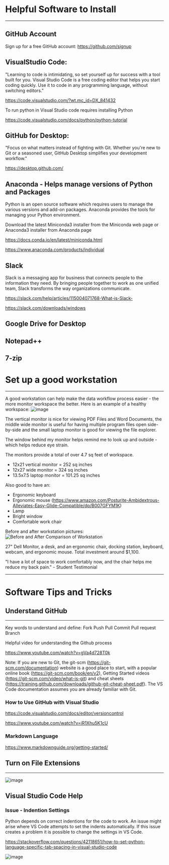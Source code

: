 # Helpful Software to Install
---
## GitHub Account
Sign up for a free GitHub account: https://github.com/signup 

## VisualStudio Code:
"Learning to code is intimidating, so set yourself up for success with a tool built for you. 
Visual Studio Code is a free coding editor that helps you start coding quickly. 
Use it to code in any programming language, without switching editors."

https://code.visualstudio.com/?wt.mc_id=DX_841432

To run python in Visual Studio code requires installing Python 

https://code.visualstudio.com/docs/python/python-tutorial

## GitHub for Desktop:
"Focus on what matters instead of fighting with Git. 
Whether you're new to Git or a seasoned user, GitHub Desktop simplifies your development workflow."

https://desktop.github.com/

## Anaconda - Helps manage versions of Python and Packages
Python is an open source software which requires users to manage the various versions and add-on packages. Anaconda provides the tools for managing your Python environment.

Download the latest Miniconda3 installer from the Miniconda web page or Anaconda3 installer from Anaconda page

https://docs.conda.io/en/latest/miniconda.html

https://www.anaconda.com/products/individual

## Slack
Slack is a messaging app for business that connects people to the information they need. By bringing people together to work as one unified team, Slack transforms the way organizations communicate.

https://slack.com/help/articles/115004071768-What-is-Slack-

https://slack.com/downloads/windows

## Google Drive for Desktop

## Notepad++

## 7-zip

# Set up a good workstation
---
A good workstation can help make the data workflow process easier - the more monitor workspace the better. Here is an example of a healthy workspace:
![image](https://user-images.githubusercontent.com/5131566/151397786-08070788-2816-444f-a41d-5ba7806bd698.png)

The vertical monitor is nice for viewing PDF Files and Word Documents, the middle wide monitor is useful for having multiple program files open side-by-side and the small laptop monitor is good for viewing the file explorer. 

The window behind my monitor helps remind me to look up and outside - which helps reduce eye strain.

The monitors provide a total of over 4.7 sq feet of workspace.
- 12x21 vertical monitor = 252 sq inches
- 12x27 wide monitor = 324 sq inches
- 13.5x7.5 laptop monitor = 101.25 sq inches

Also good to have an:
- Ergonomic keyboard 
- Ergonomic mouse (https://www.amazon.com/Posturite-Ambidextrous-Alleviates-Easy-Glide-Compatible/dp/B007GFYM1K)
- Lamp
- Bright window
- Comfortable work chair

Before and after workstation pictures:
![Before and After Comparison of Workstation](https://raw.githubusercontent.com/npr99/URSC645/main/.github/images/URSC645_Workstation_2023-01-25.JPG)

27" Dell Monitor, a desk, and an ergonomic chair, docking station, keyboard, webcam, and ergonomic mouse. Total investment around $1,100.

"I have a lot of space to work comfortably now, and the chair helps me reduce my back pain." - Student Testimonial

---
# Software Tips and Tricks
## Understand GitHub
---
Key words to understand and define:
Fork
Push
Pull
Commit
Pull request
Branch

Helpful video for understanding the Github process

https://www.youtube.com/watch?v=gVa4d728T0k

Note: If you are new to Git, the git-scm (https://git-scm.com/documentation) website is a good place to start, with a popular online book (https://git-scm.com/book/en/v2), 
Getting Started videos (https://git-scm.com/video/what-is-git) and cheat sheets (https://training.github.com/downloads/github-git-cheat-sheet.pdf). 
The VS Code documentation assumes you are already familiar with Git.

### How to Use GitHub with Visual Studio

https://code.visualstudio.com/docs/editor/versioncontrol

https://www.youtube.com/watch?v=iR1Xhu5K1cU

### Markdown Language

https://www.markdownguide.org/getting-started/

## Turn on File Extensions
---

![image](https://user-images.githubusercontent.com/5131566/150422462-fc33e914-9720-41fe-9fa2-c39eaaa30a7c.png)

## Visual Studio Code Help
### Issue - Indention Settings
Python depends on correct indentions for the code to work. An issue might arise where VS Code attempts to set the indents automatically. If this issue creates a problem it is possible to change the settings in VS Code.

https://stackoverflow.com/questions/42118651/how-to-set-python-language-specific-tab-spacing-in-visual-studio-code

![image](https://user-images.githubusercontent.com/5131566/151396820-197fc2ec-acad-4b2c-84e6-ea897e63cfed.png)


